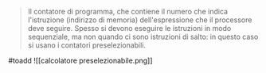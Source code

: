 > Il contatore di programma, che contiene il numero che indica l'istruzione (indirizzo di memoria) dell'espressione che il processore deve seguire. Spesso si devono eseguire le istruzioni in modo sequenziale, ma non quando ci sono istruzioni di salto: in questo caso si usano i contatori preselezionabili.

#toadd ![[calcolatore preselezionabile.png]]